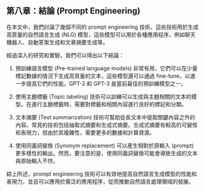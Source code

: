 ## 第八章：結論 (Prompt Engineering)

在本文中，我們討論了幾個不同的 prompt engineering 技術，這些技術用於生成高質量的自然語言生成 (NLG) 模型，這些模型可以用於各種應用程序，例如聊天機器人、自動答案生成和文章摘要生成等。

經過深入的研究和實驗，我們可以得出以下結論：

1. 預訓練語言模型 (Pre-trained language models) 非常有用，它們可以在少量標記數據的情況下生成高質量的文本，這些模型還可以通過 fine-tune，以進一步提高它們的性能。GPT-2 和 GPT-3 是當前最佳的預訓練模型之一。

2. 使用主題標籤 (Topic labeling) 技術可以訓練可以生成與主題相關的文本的模型。在進行主題標籤時，需要對標籤和相關內容進行良好的標記和分類。

3. 文本摘要 (Text summarization) 技術可幫助從長文本中提取關鍵內容之外的內容。常見的技術包括抽取式摘要和生成式摘要。生成式摘要有較高的可變性和表現力，但由於其複雜性，需要更多的數據和計算資源。

4. 使用同義詞替換 (Synonym replacement) 可以產生相對於原輸入 (prompt) 更多樣性的輸出。然而，要注意的是，使用同義詞替換可能會導致生成的文本與原始輸入不符。

綜上所述，prompt engineering 技術可以有效地提高自然語言生成模型的性能和表現力，並且可以應用於廣泛的應用程序，從而推動自然語言處理領域的發展。